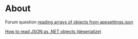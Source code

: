 ﻿# About

Forum question [reading arrays of objects from appsettings.json](https://docs.microsoft.com/en-us/answers/questions/946022/reading-arrays-of-objects-from-appsettingsjson.html?childToView=946198#answer-946198)

[How to read JSON as .NET objects (deserialize)](https://docs.microsoft.com/en-us/dotnet/standard/serialization/system-text-json-how-to?pivots=dotnet-5-0#how-to-read-json-as-net-objects-deserialize)
